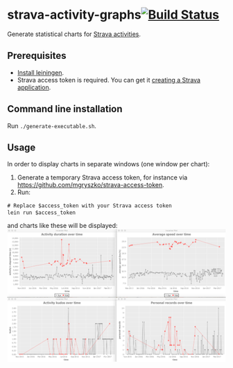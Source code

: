 # strava-activity-graphs[![Build Status](https://travis-ci.org/nicokosi/strava-activity-graphs.svg?branch=master)](https://travis-ci.org/nicokosi/strava-activity-graphs)

Generate statistical charts for [Strava activities](https://www.strava.com/dashboard?feed_type=my_activity).

## Prerequisites

- [Install leiningen](http://leiningen.org/#install).
- Strava access token is required. You can get it [creating a Strava application](http://labs.strava.com/developers).

## Command line installation

Run `./generate-executable.sh`.

## Usage

In order to display charts in separate windows (one window per chart):

1. Generate a temporary Strava access token, for instance via <https://github.com/mgryszko/strava-access-token>.
2. Run:

```shell
# Replace $access_token with your Strava access token
lein run $access_token
```

and charts like these will be displayed:
![screen shot](screenshot.png)
